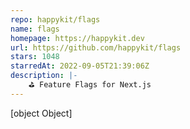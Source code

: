 ```yaml
---
repo: happykit/flags
name: flags
homepage: https://happykit.dev
url: https://github.com/happykit/flags
stars: 1048
starredAt: 2022-09-05T21:39:06Z
description: |-
    ⛳️ Feature Flags for Next.js
---
```


[object Object]
